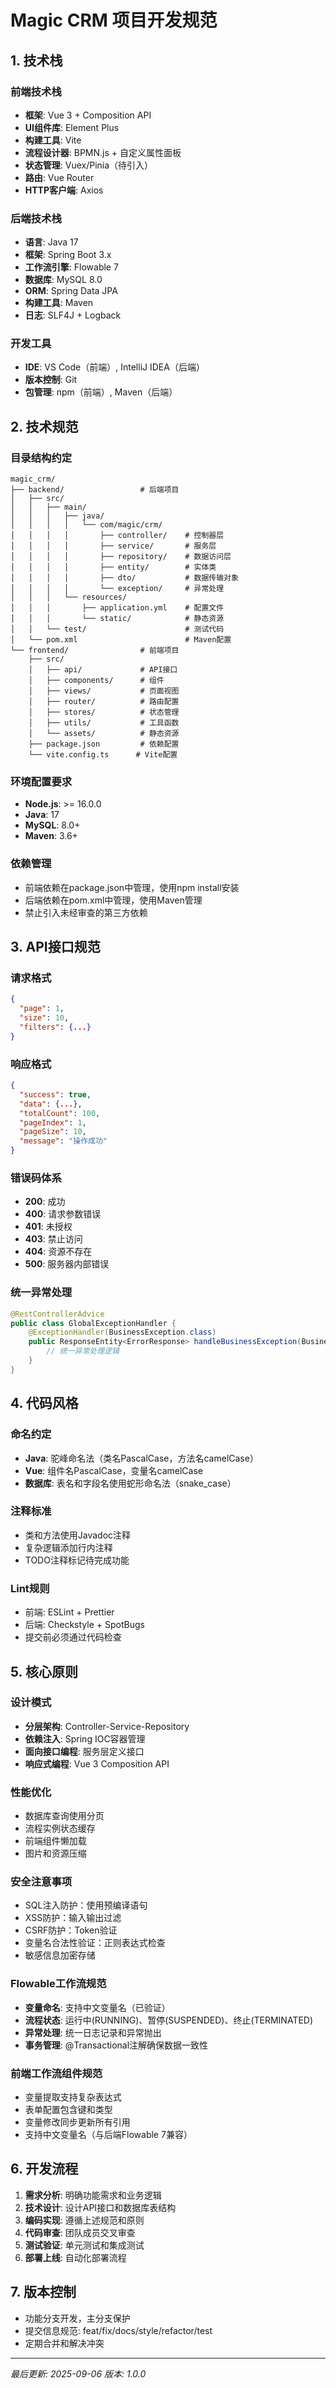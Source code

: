 # Magic CRM 项目开发规范

## 1. 技术栈

### 前端技术栈
- **框架**: Vue 3 + Composition API
- **UI组件库**: Element Plus
- **构建工具**: Vite
- **流程设计器**: BPMN.js + 自定义属性面板
- **状态管理**: Vuex/Pinia（待引入）
- **路由**: Vue Router
- **HTTP客户端**: Axios

### 后端技术栈
- **语言**: Java 17
- **框架**: Spring Boot 3.x
- **工作流引擎**: Flowable 7
- **数据库**: MySQL 8.0
- **ORM**: Spring Data JPA
- **构建工具**: Maven
- **日志**: SLF4J + Logback

### 开发工具
- **IDE**: VS Code（前端）, IntelliJ IDEA（后端）
- **版本控制**: Git
- **包管理**: npm（前端）, Maven（后端）

## 2. 技术规范

### 目录结构约定
```
magic_crm/
├── backend/                 # 后端项目
│   ├── src/
│   │   ├── main/
│   │   │   ├── java/
│   │   │   │   └── com/magic/crm/
│   │   │   │       ├── controller/    # 控制器层
│   │   │   │       ├── service/       # 服务层
│   │   │   │       ├── repository/    # 数据访问层
│   │   │   │       ├── entity/        # 实体类
│   │   │   │       ├── dto/           # 数据传输对象
│   │   │   │       └── exception/     # 异常处理
│   │   │   └── resources/
│   │   │       ├── application.yml    # 配置文件
│   │   │       └── static/            # 静态资源
│   │   └── test/                      # 测试代码
│   └── pom.xml                        # Maven配置
└── frontend/                # 前端项目
    ├── src/
    │   ├── api/             # API接口
    │   ├── components/      # 组件
    │   ├── views/           # 页面视图
    │   ├── router/          # 路由配置
    │   ├── stores/          # 状态管理
    │   ├── utils/           # 工具函数
    │   └── assets/          # 静态资源
    ├── package.json         # 依赖配置
    └── vite.config.ts      # Vite配置
```

### 环境配置要求
- **Node.js**: >= 16.0.0
- **Java**: 17
- **MySQL**: 8.0+
- **Maven**: 3.6+

### 依赖管理
- 前端依赖在package.json中管理，使用npm install安装
- 后端依赖在pom.xml中管理，使用Maven管理
- 禁止引入未经审查的第三方依赖

## 3. API接口规范

### 请求格式
```json
{
  "page": 1,
  "size": 10,
  "filters": {...}
}
```

### 响应格式
```json
{
  "success": true,
  "data": {...},
  "totalCount": 100,
  "pageIndex": 1,
  "pageSize": 10,
  "message": "操作成功"
}
```

### 错误码体系
- **200**: 成功
- **400**: 请求参数错误
- **401**: 未授权
- **403**: 禁止访问
- **404**: 资源不存在
- **500**: 服务器内部错误

### 统一异常处理
```java
@RestControllerAdvice
public class GlobalExceptionHandler {
    @ExceptionHandler(BusinessException.class)
    public ResponseEntity<ErrorResponse> handleBusinessException(BusinessException ex) {
        // 统一异常处理逻辑
    }
}
```

## 4. 代码风格

### 命名约定
- **Java**: 驼峰命名法（类名PascalCase，方法名camelCase）
- **Vue**: 组件名PascalCase，变量名camelCase
- **数据库**: 表名和字段名使用蛇形命名法（snake_case）

### 注释标准
- 类和方法使用Javadoc注释
- 复杂逻辑添加行内注释
- TODO注释标记待完成功能

### Lint规则
- 前端: ESLint + Prettier
- 后端: Checkstyle + SpotBugs
- 提交前必须通过代码检查

## 5. 核心原则

### 设计模式
- **分层架构**: Controller-Service-Repository
- **依赖注入**: Spring IOC容器管理
- **面向接口编程**: 服务层定义接口
- **响应式编程**: Vue 3 Composition API

### 性能优化
- 数据库查询使用分页
- 流程实例状态缓存
- 前端组件懒加载
- 图片和资源压缩

### 安全注意事项
- SQL注入防护：使用预编译语句
- XSS防护：输入输出过滤
- CSRF防护：Token验证
- 变量名合法性验证：正则表达式检查
- 敏感信息加密存储

### Flowable工作流规范
- **变量命名**: 支持中文变量名（已验证）
- **流程状态**: 运行中(RUNNING)、暂停(SUSPENDED)、终止(TERMINATED)
- **异常处理**: 统一日志记录和异常抛出
- **事务管理**: @Transactional注解确保数据一致性

### 前端工作流组件规范
- 变量提取支持复杂表达式
- 表单配置包含键和类型
- 变量修改同步更新所有引用
- 支持中文变量名（与后端Flowable 7兼容）

## 6. 开发流程

1. **需求分析**: 明确功能需求和业务逻辑
2. **技术设计**: 设计API接口和数据库表结构
3. **编码实现**: 遵循上述规范和原则
4. **代码审查**: 团队成员交叉审查
5. **测试验证**: 单元测试和集成测试
6. **部署上线**: 自动化部署流程

## 7. 版本控制

- 功能分支开发，主分支保护
- 提交信息规范: feat/fix/docs/style/refactor/test
- 定期合并和解决冲突

---

*最后更新: 2025-09-06*
*版本: 1.0.0*